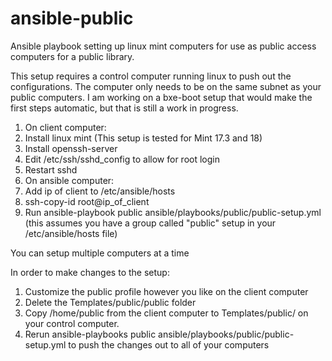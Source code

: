 # ansible-public
Ansible playbook setting up linux mint computers for use as public access computers for a public library.

This setup requires a control computer running linux to push out the configurations.  The computer only needs to be on the same subnet as your public computers. I am working on a bxe-boot setup that would make the first steps automatic, but that is still a work in progress.

1. On client computer:
  1. Install linux mint (This setup is tested for Mint 17.3 and 18)
  2. Install openssh-server 
  3. Edit /etc/ssh/sshd_config to allow for root login
  4. Restart sshd
2. On ansible computer:
  1. Add ip of client to /etc/ansible/hosts
  2. ssh-copy-id root@ip_of_client
  3. Run ansible-playbook public ansible/playbooks/public/public-setup.yml (this assumes you have a group called "public" setup in your /etc/ansible/hosts file)

You can setup multiple computers at a time 

In order to make changes to the setup:

1. Customize the public profile however you like on the client computer
2. Delete the Templates/public/public folder 
3. Copy /home/public from the client computer to Templates/public/ on your control computer.
4. Rerun ansible-playbooks public ansible/playbooks/public/public-setup.yml to push the changes out to all of your computers 

